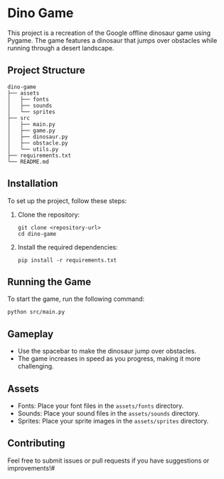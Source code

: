 # Dino Game

This project is a recreation of the Google offline dinosaur game using Pygame. The game features a dinosaur that jumps over obstacles while running through a desert landscape.

## Project Structure

```
dino-game
├── assets
│   ├── fonts
│   ├── sounds
│   └── sprites
├── src
│   ├── main.py
│   ├── game.py
│   ├── dinosaur.py
│   ├── obstacle.py
│   └── utils.py
├── requirements.txt
└── README.md
```

## Installation

To set up the project, follow these steps:

1. Clone the repository:
   ```
   git clone <repository-url>
   cd dino-game
   ```

2. Install the required dependencies:
   ```
   pip install -r requirements.txt
   ```

## Running the Game

To start the game, run the following command:
```
python src/main.py
```

## Gameplay

- Use the spacebar to make the dinosaur jump over obstacles.
- The game increases in speed as you progress, making it more challenging.

## Assets

- Fonts: Place your font files in the `assets/fonts` directory.
- Sounds: Place your sound files in the `assets/sounds` directory.
- Sprites: Place your sprite images in the `assets/sprites` directory.

## Contributing

Feel free to submit issues or pull requests if you have suggestions or improvements!#
